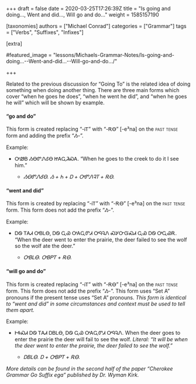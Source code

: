+++
draft = false
date = 2020-03-25T17:26:39Z
title = "Is going and doing…, Went and did…, Will go and do…"
weight = 1585157190

[taxonomies]
authors = ["Michael Conrad"]
categories = ["Grammar"]
tags = ["Verbs", "Suffixes", "Infixes"]

[extra]

#featured_image = "lessons/Michaels-Grammar-Notes/Is-going-and-doing…--Went-and-did…--Will-go-and-do…/"

+++

Related to the previous discussion for “Going To” is the related idea of
doing something when doing another thing. There are three main forms
which cover “when he goes he does”, “when he went he did”, and “when he
goes he will” which will be shown by example.

<!-- more -->

#### “go and do”

This form is created replacing “-ᎥᎢ” with “-ᎡᎾ” \[-e³na\] on the
<span style="font-variant:small-caps;">past tense</span> form and adding
the prefix “Ᏹ-”.

Example:

  - ᎤᏪᏴ ᏱᎾᏛᏁᎴᎾ ᏥᎪᏩᏘᏍᎪ. “When he goes to the creek to do it I see him.”
    
      - *ᏱᎾᏛᏁᎴᎾ. Ᏹ + Ꮒ + Ꭰ + ᎤᏛᏁᎸᎢ + ᎡᎾ.*

#### “went and did”

This form is created by replacing “-ᎥᎢ” with “-ᎡᎾ” \[-e³na\] on the
<span style="font-variant:small-caps;">past tense</span> form. This form
does not add the prefix “Ᏹ-”.

Example:

  - ᎠᏫ ᎢᎪᏗ ᎤᏴᏞᎾ, ᎠᏫ ᏩᏯ ᎤᎪᏩᏛᏗ ᎤᏄᎸᏁ ᏍᎩᏅᏳᏍᏗ ᏩᏯ ᎠᏫ ᎤᏩᏯᎡ. “When the deer went
    to enter the prairie, the deer failed to see the wolf so the wolf
    ate the deer.”
    
      - *ᎤᏴᏞᎾ. ᎤᏴᏢᎢ + ᎡᎾ.*

#### “will go and do”

This form is created replacing “-ᎥᎢ” with “-ᎡᎾ” \[-e³na\] on the
<span style="font-variant:small-caps;">past tense</span> form. This form
does not add the prefix “Ᏹ-”. This form uses “Set A” pronouns if the
present tense uses “Set A” pronouns. *This form is identical to “went
and did” in some circumstances and context must be used to tell them
apart.*

Example:

  - ᎨᏎᏍᏗ ᎠᏫ ᎢᎪᏗ ᎠᏴᏞᎾ, ᎠᏫ ᏩᏯ ᎤᎪᏩᏛᏗ ᎤᏄᎸᏁ. When the deer goes to enter the
    prairie the deer will fail to see the wolf. *Literal: “It will be
    when the deer went to enter the prairie, the deer failed to see the
    wolf.”*
    
      - *ᎠᏴᏞᎾ. Ꭰ + ᎤᏴᏢᎢ + ᎡᎾ.*

*More details can be found in the second half of the paper “Cherokee
Grammar Go Suffix ega” published by Dr. Wyman Kirk.*

